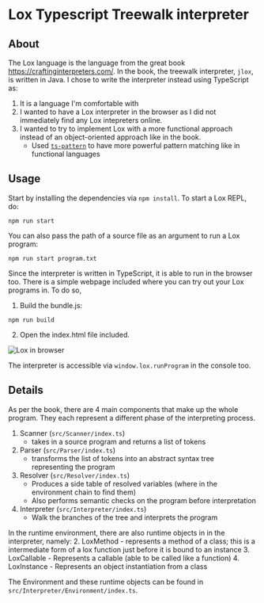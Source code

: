 # Lox Typescript Treewalk interpreter

## About
The Lox language is the language from the great book https://craftinginterpreters.com/. In the book, the treewalk interpreter, `jlox`, is written in Java. I chose to write the interpreter instead using TypeScript as:
1. It is a language I'm comfortable with
2. I wanted to have a Lox interpreter in the browser as I did not immediately find any Lox intepreters online.
3. I wanted to try to implement Lox with a more functional approach instead of an object-oriented approach like in the book.
	- Used [`ts-pattern`](https://github.com/gvergnaud/ts-pattern) to have more powerful pattern matching like in functional languages

## Usage
Start by installing the dependencies via `npm install`. To start a Lox REPL, do:

```
npm run start
```

You can also pass the path of a source file as an argument to run a Lox program:

```
npm run start program.txt
```

Since the interpreter is written in TypeScript, it is able to run in the browser too. There is a simple webpage included where you can try out your Lox programs in. To do so,

1. Build the bundle.js:
```
npm run build
```
2. Open the index.html file included.

![Lox in browser](./lox-in-browser.gif)

The interpreter is accessible via `window.lox.runProgram` in the console too.

## Details
As per the book, there are 4 main components that make up the whole program. They each represent a different phase of the interpreting process.
1. Scanner (`src/Scanner/index.ts`)
	- takes in a source program and returns a list of tokens
2. Parser (`src/Parser/index.ts`)
	- transforms the list of tokens into an abstract syntax tree representing the program
3. Resolver (`src/Resolver/index.ts`)
	- Produces a side table of resolved variables (where in the environment chain to find them)
	- Also performs semantic checks on the program before interpretation
4. Interpreter (`src/Interpreter/index.ts`)
	- Walk the branches of the tree and interprets the program

In the runtime environment, there are also runtime objects in in the interpreter, namely:
2. LoxMethod
	- represents a method of a class; this is a intermediate form of a lox function just before it is bound to an instance
3. LoxCallable
	- Represents a callable (able to be called like a function)
4. LoxInstance
	- Represents an object instantiation from a class

The Environment and these runtime objects can be found in `src/Interpreter/Environment/index.ts`.
